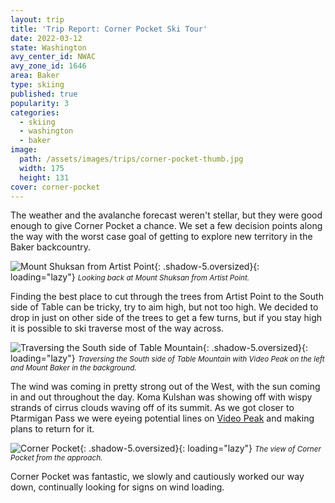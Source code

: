 ```yaml
---
layout: trip
title: 'Trip Report: Corner Pocket Ski Tour'
date: 2022-03-12
state: Washington
avy_center_id: NWAC
avy_zone_id: 1646
area: Baker
type: skiing
published: true
popularity: 3
categories:
  - skiing
  - washington
  - baker
image:
  path: /assets/images/trips/corner-pocket-thumb.jpg
  width: 175
  height: 131
cover: corner-pocket
---
```


The weather and the avalanche forecast weren't stellar, but they were good
enough to give Corner Pocket a chance. We set a few decision points along the
way with the worst case goal of getting to explore new territory in the Baker
backcountry.

![Mount Shuksan from Artist Point](/assets/images/trips/corner-pocket-shuksan.jpg "Mount Shuksan from Artist Point"){: .shadow-5.oversized}{: loading="lazy"} <small><i>Looking back at Mount Shuksan from Artist Point.</i></small>

Finding the best place to cut through the trees from Artist Point to the South
side of Table can be tricky, try to aim high, but not too high. We decided to
drop in just on other side of the trees to get a few turns, but if you stay
high it is possible to ski traverse most of the way across.

![Traversing the South side of Table Mountain](/assets/images/trips/corner-pocket-south-traverse.jpg "Traversing the South side of Table Mountain"){: .shadow-5.oversized}{: loading="lazy"} <small><i>Traversing the South side of Table Mountain with Video Peak on the left and Mount Baker in the background.</i></small>

The wind was coming in pretty strong out of the West, with the sun coming in
and out throughout the day. Koma Kulshan was showing off with wispy strands of
cirrus clouds waving off of its summit. As we got closer to Ptarmigan Pass we
were eyeing potential lines on [Video Peak](/trips/north-face-video-peak.html)
and making plans to return for it.

![Corner Pocket](/assets/images/trips/corner-pocket.jpg "Corner Pocket"){: .shadow-5.oversized}{: loading="lazy"} <small><i>The view of Corner Pocket from the approach.</i></small>

Corner Pocket was fantastic, we slowly and cautiously worked our way down,
continually looking for signs on wind loading.
